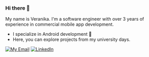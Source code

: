 ### Hi there 👋
My name is Veranika. I'm a software engineer with over 3 years of experience in commercial mobile app development.  
- I specialize in Android development 💚  
- Here, you can explore projects from my university days.    
  
[![My Email](https://img.shields.io/badge/My%20Email-0a0a0a.svg?style=flat&colorA=0a0a0a&logo=gmail)](mailto:veronikakuzn99@gmail.com) [![LinkedIn](https://img.shields.io/badge/My%20LinkedIn-0a0a0a.svg?style=flat&colorA=0a0a0a&logo=linkedin)](https://www.linkedin.com/in/veranika-kuznechyk-29722218a) 
<!--
**papuge/papuge** is a ✨ _special_ ✨ repository because its `README.md` (this file) appears on your GitHub profile.

Here are some ideas to get you started:

- 🔭 I’m currently working on ...
- 🌱 I’m currently learning ...
- 👯 I’m looking to collaborate on ...
- 🤔 I’m looking for help with ...
- 💬 Ask me about ...
- 📫 How to reach me: ...
- 😄 Pronouns: ...
- ⚡ Fun fact: ...
-->
